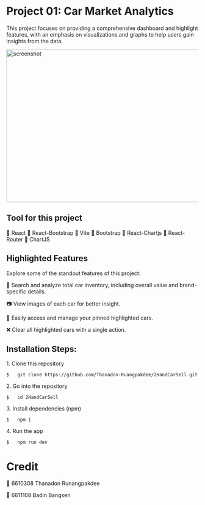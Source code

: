 # Project 01: Car Market Analytics 

This project focuses on providing a comprehensive dashboard and highlight features, with an emphasis on visualizations and graphs to help users gain insights from the data.

<img src="https://github.com/Thanadon-Ruangpakdee/2HandCarSell/blob/main/2handcar.gif" alt="screenshot" width="750" height="400/">

## Tool for this project
🚨   React
🚨   React-Bootstrap
🚨   Vite
🚨   Bootstrap
🚨   React-Chartjs
🚨   React-Router
🚨   ChartJS

## Highlighted Features

Explore some of the standout features of this project:

🚗   Search and analyze total car inventory, including overall value and brand-specific details.

📷   View images of each car for better insight.

📌   Easily access and manage your pinned highlighted cars.

❌   Clear all highlighted cars with a single action.


<h2>Installation Steps:</h2>

<p>1. Clone this repository</p>

```
$   git clone https://github.com/Thanadon-Ruangpakdee/2HandCarSell.git
```

<p>2. Go into the repository</p>

```
$   cd 2HandCarSell
```

<p>3. Install dependencies (npm)</p>

```
$   npm i
```

<p>4. Run the app</p>

```
$   npm run dev
```

# Credit
🚨   6610308 Thanadon Runangpakdee

🚨   6611108 Badin Bangsen
